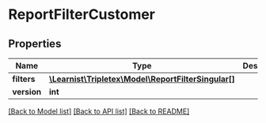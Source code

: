 # ReportFilterCustomer

## Properties
Name | Type | Description | Notes
------------ | ------------- | ------------- | -------------
**filters** | [**\Learnist\Tripletex\Model\ReportFilterSingular[]**](ReportFilterSingular.md) |  | [optional] 
**version** | **int** |  | [optional] 

[[Back to Model list]](../../README.md#documentation-for-models) [[Back to API list]](../../README.md#documentation-for-api-endpoints) [[Back to README]](../../README.md)

